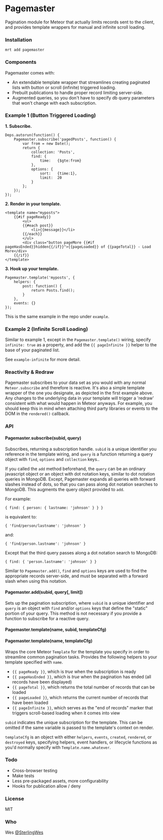 # Pagemaster

Pagination module for Meteor that actually limits records sent to the client, and provides template wrappers for manual and infinite scroll loading.

### Installation

`mrt add pagemaster`

### Components

Pagemaster comes with:

*   An extendable template wrapper that streamlines creating paginated lists with button or scroll (infinite) triggered loading.
*   Prebuilt publications to handle proper record limiting server-side.
*   Augmented queries, so you don't have to specify db query parameters that won't change with each subscription.

### Example 1 (Button Triggered Loading)
    
**1. Subscribe.**

    Deps.autorun(function() {
        Pagemaster.subscribe('pagedPosts', function() {
            var from = new Date();
            return {
                collection: 'Posts',
                find: {
                    time:   {$gte:from}
                },
                options: {
                    sort:   {time:1},
                    limit:  20
                }
            };
        });
    });
    
**2. Render in your template.**

    <template name="myposts">
        {{#if pageReady}}
            <ul>
            {{#each post}}
                <li>{{message}}</li>
            {{/each}}
            </ul>
            <div class="button pageMore {{#if pageHasEnded}}hidden{{/if}}">{{pageLoaded}} of {{pageTotal}} - Load More</div>
        {{/if}}
    </template>
    
**3. Hook up your template.**

    Pagemaster.template('myposts', {
        helpers: {
            post: function() {
                return Posts.find();
            }
        },
        events: {}
    });
    
This is the same example in the repo under `example`.

### Example 2 (Infinite Scroll Loading)

Similar to example 1, except in the `Pagemaster.template()` wiring, specify `infinite: true` as a property, and add the `{{ pageInfinite }}` helper to the base of your paginated list.

See `example-infinite` for more detail.

### Reactivity & Redraw

Pagemaster subscribes to your data set as you would with any normal `Meteor.subscribe` and therefore is reactive. It's also a simple template wrapper of the one you designate, as depicted in the first example above. Any changes to the underlying data in your template will trigger a 'redraw' consistent with what would happen in Meteor anyways. For example, you should keep this in mind when attaching third party libraries or events to the DOM in the `rendered()` callback.

### API

#### Pagemaster.subscribe(subid, query)

Subscribes, returning a subscription handle. `subid` is a unique identifier you reference in the template wiring, and `query` is a function returning a query object with `find`, `options` and `collection` keys..

If you called the `add` method beforehand, the `query` can be an ordinary javascript object or an object with dot notation keys, similar to dot notation queries in MongoDB. Except, Pagemaster expands all queries with forward slashes instead of dots, so that you can pass along dot notation searches to MongoDB. This augments the query object provided to `add`.

For example:

    { find: { person: { lastname: 'johnson' } } }

is equivalent to:

    { 'find/person/lastname': 'johnson' }

and:

    { 'find/person.lastname': 'johnson' }

Except that the third query passes along a dot notation search to MongoDB:

    { find: { 'person.lastname': 'johnson' } }
    
Similar to `Pagemaster.add()`, `find` and `options` keys are used to find the appropriate records server-side, and must be separated with a forward slash when using this notation.

#### Pagemaster.add(subid, query[, limit])

Sets up the pagination subscription, where `subid` is a unique identifier and `query` is an object with `find` and/or `options` keys that define the "static" portion of your query. This method is not necessary if you provide a function to subscribe for a reactive query.

#### Pagemaster.template(name, subid, templateCfg)
#### Pagemaster.template(name, templateCfg)

Wraps the core Meteor `Template` for the template you specify in order to streamline common pagination tasks. Provides the following helpers to your template specified with `name`.

*   `{{ pageReady }}`, which is *true* when the subscription is ready
*   `{{ pageHasEnded }}`, which is *true* when the pagination has ended (all records have been displayed)
*   `{{ pageTotal }}`, which returns the total number of records that can be loaded
*   `{{ pageLoaded }}`, which returns the current number of records that have been loaded
*   `{{ pageInfinite }}`, which serves as the "end of records" marker that triggers scroll-based loading when it comes into view

`subid` indicates the unique subscription for the template. This can be omitted if the same variable is passed to the template's context on render.

`templateCfg` is an object with either `helpers`, `events`, `created`, `rendered`, or `destroyed` keys, specifying helpers, event handlers, or lifecycle functions as you'd normally specify with `Template.name.whatever`.

### Todo

*   Cross-browser testing
*   Make tests
*   Less pre-packaged assets, more configurability
*   Hooks for publication allow / deny

### License

MIT

### Who

Wes [@SterlingWes](http://twitter.com/sterlingwes)